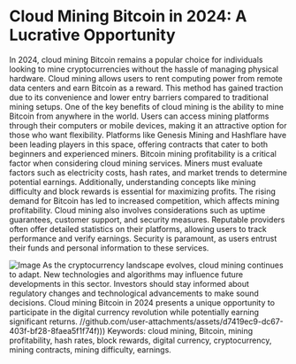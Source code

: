 # Cloud Mining Bitcoin in 2024: A Lucrative Opportunity
In 2024, cloud mining Bitcoin remains a popular choice for individuals looking to mine cryptocurrencies without the hassle of managing physical hardware. Cloud mining allows users to rent computing power from remote data centers and earn Bitcoin as a reward. This method has gained traction due to its convenience and lower entry barriers compared to traditional mining setups.
One of the key benefits of cloud mining is the ability to mine Bitcoin from anywhere in the world. Users can access mining platforms through their computers or mobile devices, making it an attractive option for those who want flexibility. Platforms like Genesis Mining and Hashflare have been leading players in this space, offering contracts that cater to both beginners and experienced miners.
Bitcoin mining profitability is a critical factor when considering cloud mining services. Miners must evaluate factors such as electricity costs, hash rates, and market trends to determine potential earnings. Additionally, understanding concepts like mining difficulty and block rewards is essential for maximizing profits. The rising demand for Bitcoin has led to increased competition, which affects mining profitability.
Cloud mining also involves considerations such as uptime guarantees, customer support, and security measures. Reputable providers often offer detailed statistics on their platforms, allowing users to track performance and verify earnings. Security is paramount, as users entrust their funds and personal information to these services.

![Image](https://github.com/user-attachments/assets/4a25d116-2220-4385-b08e-f287af8fcbc4)
As the cryptocurrency landscape evolves, cloud mining continues to adapt. New technologies and algorithms may influence future developments in this sector. Investors should stay informed about regulatory changes and technological advancements to make sound decisions. Cloud mining Bitcoin in 2024 presents a unique opportunity to participate in the digital currency revolution while potentially earning significant returns. 
 //github.com/user-attachments/assets/d7419ec9-dc67-403f-bf28-8faea5f1f74f)))
Keywords: cloud mining, Bitcoin, mining profitability, hash rates, block rewards, digital currency, cryptocurrency, mining contracts, mining difficulty, earnings.
